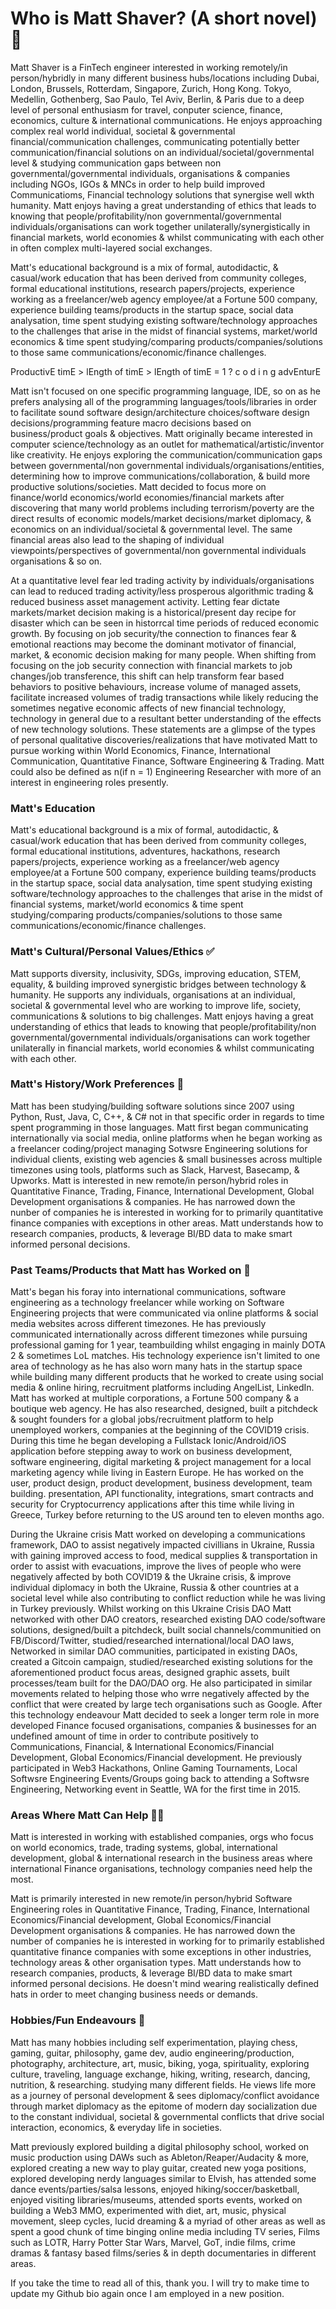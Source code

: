 # Who is Matt Shaver? (A short novel)🤵 

Matt Shaver is a FinTech engineer interested in working remotely/in person/hybridly in many different business hubs/locations including Dubai, London, Brussels, Rotterdam, Singapore, Zurich, Hong Kong. Tokyo, Medellin, Gothenberg, Sao Paulo, Tel Aviv, Berlin, & Paris due to a deep level of personal enthusiasm for travel, conputer science, finance, economics, culture & international communications. He enjoys approaching complex real world individual, societal & governmental financial/communication challenges, communicating potentially better communication/financial solutions on an individual/societal/governmental level & studying communication gaps between non governmental/governmental individuals, organisations & companies including NGOs, IGOs & MNCs in order to help build improved Communicatioms, Financial technology solutions that synergise well wkth humanity. Matt enjoys having a great understanding of ethics that leads to knowing that people/profitability/non governmental/governmental individuals/organisations can work together unilaterally/synergistically in financial markets, world economies & whilst communicating with each other in often complex multi-layered social exchanges. 

Matt's educational background is a mix of formal, autodidactic, & casual/work education that has been derived from community colleges, formal educational institutions, research papers/projects, experience working as a freelancer/web agency employee/at a Fortune 500 company, experience building teams/products in the startup space, social data analysation, time spent studying existing software/technology approaches to the challenges that arise in the midst of financial systems, market/world economics & time spent studying/comparing products/companies/solutions to those same communications/economic/finance challenges. 

ProductivE timE > lEngth of timE > lEngth of timE = 1 ? c o d i n g advEnturE

Matt isn't focused on one specific programming language, IDE, so on as he prefers analysing all of the programming languages/tools/libraries in order to facilitate sound software design/architecture choices/software design decisions/programming feature macro decisions based on business/product goals & objectives. Matt originally became interested in computer science/technology as an outlet for mathematical/artistic/inventor like creativity. He enjoys exploring the communication/communication gaps between governmental/non governmental individuals/organisations/entities, determining how to improve communications/collaboration, & build more productive solutions/societies. Matt decided to focus more on finance/world economics/world economies/financial markets after discovering that many world problems including terrorism/poverty are the direct results of economic models/market decisions/market diplomacy, & economics on an individual/societal & governmental level. The same financial areas also lead to the shaping of individual viewpoints/perspectives of governmental/non governmental individuals organisations & so on. 

At a quantitative level fear led trading activity by individuals/organisations can lead to reduced trading activity/less prosperous algorithmic trading & reduced business asset management activity. Letting fear dictate markets/market decision making is a historical/present day recipe for disaster which can be seen in historrcal time periods of reduced economic growth. By focusing on job security/the connection to finances fear & emotional reactions may become the dominant motivator of financial, market, & economic decision making for many people. When shifting from focusing on the job security connection with financial markets to job changes/job transference, this shift can help transform fear based behaviors to positive behaviours, increase volume of managed assets, facilitate increased volumes of tradig transactions while likely reducing the sometimes negative economic affects of new financial technology, technology in general due to a resultant better understanding of the effects of new technology solutions. These statements are a glimpse of the types of personal qualitative discoveries/realizations that have motivated Matt to pursue working within World Economics, Finance, International Communication, Quantitative Finance, Software Engineering & Trading. Matt could also be defined as n(if n = 1) Engineering Researcher with more of an interest in engineering roles presently.

### Matt's Education 

Matt's educational background is a mix of formal, autodidactic, & casual/work education that has been derived from community colleges, formal educational institutions, adventures, hackathons, research papers/projects, experience working as a freelancer/web agency employee/at a Fortune 500 company, experience building teams/products in the startup space, social data analysation, time spent studying existing software/technology approaches to the challenges that arise in the midst of financial systems, market/world economics & time spent studying/comparing products/companies/solutions to those same communications/economic/finance challenges.

### Matt's Cultural/Personal Values/Ethics ✅ 

Matt supports diversity, inclusivity, SDGs, improving education, STEM, equality, & building improved synergistic bridges between technology & humanity. He supports any individuals, organisations at an individual, societal & governmental level who are working to improve life, society, communications & solutions to big challenges. Matt enjoys having a great understanding of ethics that leads to knowing that people/profitability/non governmental/governmental individuals/organisations can work together unilaterally in financial markets, world economies & whilst communicating with each other. 

### Matt's History/Work Preferences 🌆 

Matt has been studying/building software solutions since 2007 using Python, Rust, Java, C, C++, & C# not in that specific order in regards to time spent programming in those languages. Matt first began communicating internationally via social media, online platforms when he began working as a freelancer coding/project managing Sotwsre Engineering solutions for individual clients, existing web agencies & small businesses across multiple timezones using tools, platforms such as Slack, Harvest, Basecamp, & Upworks. Matt is interested in new remote/in person/hybrid roles in Quantitative Finance, Trading, Finance, International Development, Global Development organisations & companies. He has narrowed down the nunber of companies he is interested in working for to primarily quantitative finance companies with exceptions in other areas. Matt understands how to research companies, products, & leverage BI/BD data to make smart informed personal decisions. 

### Past Teams/Products that Matt has Worked on 🌆 

Matt's began his foray into international communications, software engineering as a technology freelancer while working on Software Engineering projects that were communicated via online platforms & social media websites across different timezones. He has previously communicated internationally across different timezones while pursuing professional gaming for 1 year, teambuilding whilst engaging in mainly DOTA 2 & sometimes LoL matches. His technology experience isn't limited to one area of technology as he has also worn many hats in the startup space while building many different products that he worked to create using social media & online hiring, recruitment platforms including AngelList, LinkedIn. Matt has worked at multiple corporations, a Fortune 500 company & a boutique web agency. He has also researched, designed, built a pitchdeck & sought founders for a global jobs/recruitment platform to help unemployed workers, companies at the beginning of the COVID19 crisis. During this time he began developing a Fullstack Ionic/Android/iOS application before stepping away to work on business development, software engineering, digital marketing & project management for a local marketing agency while living in Eastern Europe. He has worked on the user, product design, product development, business development, team building. presentation, API functionality, integrations, smart contracts and security for Cryptocurrency applications after this time while living in Greece, Turkey before returning to the US around ten to eleven months ago.

During the Ukraine crisis Matt worked on developing a communications framework, DAO to assist negatively impacted civillians in Ukraine, Russia with gaining improved access to food, medical supplies & transportation in order to assist with evacuations, improve the lives of people who were negatively affected by both COVID19 & the Ukraine crisis, & improve individual diplomacy in both the Ukraine, Russia & other countries at a societal level while also contributing to conflict reduction while he was living in Turkey previously. Whilst working on this Ukraine Crisis DAO Matt networked with other DAO creators, researched existing DAO code/software solutions, designed/built a pitchdeck, built social channels/communitied on FB/Discord/Twitter, studied/researched international/local DAO laws, Networked in similar DAO communities, participated in existing DAOs, created a Gitcoin campaign, studied/researched existing solutions for the aforementioned product focus areas, designed graphic assets, built processes/team built for the DAO/DAO org.  He also participated in similar movements related to helping those who wrre negatively affected by the conflict that were created by large tech organisations such as Google. After this technology endeavour Matt decided to seek a longer term role in more developed Finance focused organisations, companies & businesses for an undefined amount of time in order to contribute positively to Communications, Financial, & International Economics/Financial Development, Global Economics/Financial development. He previously participated in Web3 Hackathons, Online Gaming Tournaments, Local Softwsre Engineering Events/Groups going back to attending a Softwsre Engineering, Networking event in Seattle, WA for the first time in 2015.

### Areas Where Matt Can Help 👨‍💻

Matt is interested in working with established companies, orgs who focus on world economics, trade, trading systems, global, international development, global & international research in the business areas where international Finance organisations, technology companies need help the most. 

Matt is primarily interested in new remote/in person/hybrid Software Engineering roles in Quantitative Finance, Trading, Finance, International Economics/Financial development, Global Economics/Financial Development organisations & companies. He has narrowed down the number of companies he is interested in working for to primarily established quantitative finance companies with some exceptions in other industries, technology areas & other organisation types. Matt understands how to research companies, products, & leverage BI/BD data to make smart informed personal decisions. He doesn't mind wearing realistically defined hats in order to meet changing business needs or demands. 

### Hobbies/Fun Endeavours 🎨 

Matt has many hobbies including self experimentation, playing chess, gaming, guitar, philosophy, game dev, audio engineering/production, photography, architecture, art, music, biking, yoga, spirituality, exploring culture, traveling, language exchange, hiking, writing, research, dancing, nutrition, & researching. studying many different fields. He views life more as a journey of personal development & sees diplomacy/conflict avoidance through market diplomacy as the epitome of modern day socialization due to the constant individual, societal & governmental conflicts that drive social interaction, economics, & everyday life in societies. 

Matt previously explored building a digital philosophy school, worked on music production using DAWs such as Ableton/Reaper/Audacity & more, explored creating a new way to play guitar, created new yoga positions, explored developing nerdy languages similar to Elvish, has attended some dance events/parties/salsa lessons, enjoyed hiking/soccer/basketball, enjoyed visiting libraries/museums, attended sports events, worked on building a Web3 MMO, experimented with diet, art, music, physical movement, sleep cycles, lucid dreaming & a myriad of other areas as well as spent a good chunk of time binging online media including TV series, Films such as LOTR, Harry Potter Star Wars, Marvel, GoT, indie films, crime dramas & fantasy based films/series & in depth documentaries in different areas. 

If you take the time to read all of this, thank you. I will try to make time to update my Github bio again once I am employed in a new position.

<!--
**thinkinginbinary/thinkinginbinary** is a ✨ _special_ ✨ repository because its `README.md` (this file) appears on your GitHub profile.

Here are some ideas to get you started:

- 🔭 I’m currently working on ...
- 🌱 I’m currently learning ...
- 👯 I’m looking to collaborate on ...
- 🤔 I’m looking for help with ...
- 💬 Ask me about ...
- 📫 How to reach me: ...
- 😄 Pronouns: ...
- ⚡ Fun fact: ...
-->
